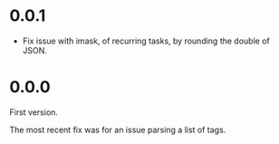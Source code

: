 # 0.0.1

- Fix issue with imask, of recurring tasks, by rounding the double of
  JSON.

# 0.0.0

First version.

The most recent fix was for an issue parsing a list of tags.


